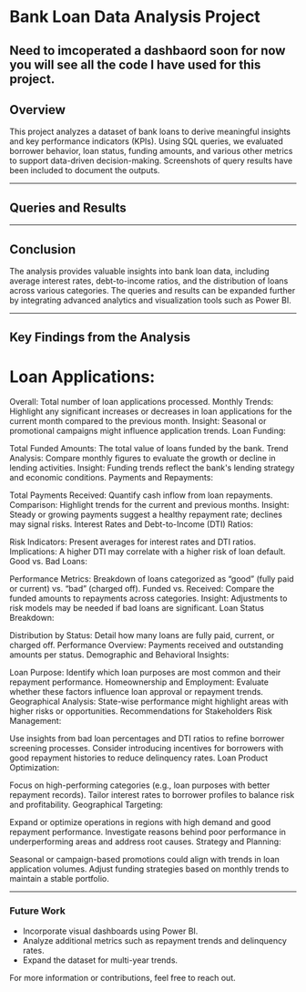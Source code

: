 
# Bank Loan Data Analysis Project

## Need to imcoperated a dashbaord soon for now you will see all the code I have used for this project.


## Overview

This project analyzes a dataset of bank loans to derive meaningful insights and key performance indicators (KPIs). Using SQL queries, we evaluated borrower behavior, loan status, funding amounts, and various other metrics to support data-driven decision-making. Screenshots of query results have been included to document the outputs.

---

## Queries and Results


---

## Conclusion

The analysis provides valuable insights into bank loan data, including average interest rates, debt-to-income ratios, and the distribution of loans across various categories. The queries and results can be expanded further by integrating advanced analytics and visualization tools such as Power BI.

---
## Key Findings from the Analysis
# Loan Applications:

Overall: Total number of loan applications processed.
Monthly Trends: Highlight any significant increases or decreases in loan applications for the current month compared to the previous month.
Insight: Seasonal or promotional campaigns might influence application trends.
Loan Funding:

Total Funded Amounts: The total value of loans funded by the bank.
Trend Analysis: Compare monthly figures to evaluate the growth or decline in lending activities.
Insight: Funding trends reflect the bank's lending strategy and economic conditions.
Payments and Repayments:

Total Payments Received: Quantify cash inflow from loan repayments.
Comparison: Highlight trends for the current and previous months.
Insight: Steady or growing payments suggest a healthy repayment rate; declines may signal risks.
Interest Rates and Debt-to-Income (DTI) Ratios:

Risk Indicators: Present averages for interest rates and DTI ratios.
Implications: A higher DTI may correlate with a higher risk of loan default.
Good vs. Bad Loans:

Performance Metrics: Breakdown of loans categorized as “good” (fully paid or current) vs. “bad” (charged off).
Funded vs. Received: Compare the funded amounts to repayments across categories.
Insight: Adjustments to risk models may be needed if bad loans are significant.
Loan Status Breakdown:

Distribution by Status: Detail how many loans are fully paid, current, or charged off.
Performance Overview: Payments received and outstanding amounts per status.
Demographic and Behavioral Insights:

Loan Purpose: Identify which loan purposes are most common and their repayment performance.
Homeownership and Employment: Evaluate whether these factors influence loan approval or repayment trends.
Geographical Analysis: State-wise performance might highlight areas with higher risks or opportunities.
Recommendations for Stakeholders
Risk Management:

Use insights from bad loan percentages and DTI ratios to refine borrower screening processes.
Consider introducing incentives for borrowers with good repayment histories to reduce delinquency rates.
Loan Product Optimization:

Focus on high-performing categories (e.g., loan purposes with better repayment records).
Tailor interest rates to borrower profiles to balance risk and profitability.
Geographical Targeting:

Expand or optimize operations in regions with high demand and good repayment performance.
Investigate reasons behind poor performance in underperforming areas and address root causes.
Strategy and Planning:

Seasonal or campaign-based promotions could align with trends in loan application volumes.
Adjust funding strategies based on monthly trends to maintain a stable portfolio.

---

### Future Work
- Incorporate visual dashboards using Power BI.
- Analyze additional metrics such as repayment trends and delinquency rates.
- Expand the dataset for multi-year trends.

For more information or contributions, feel free to reach out.
